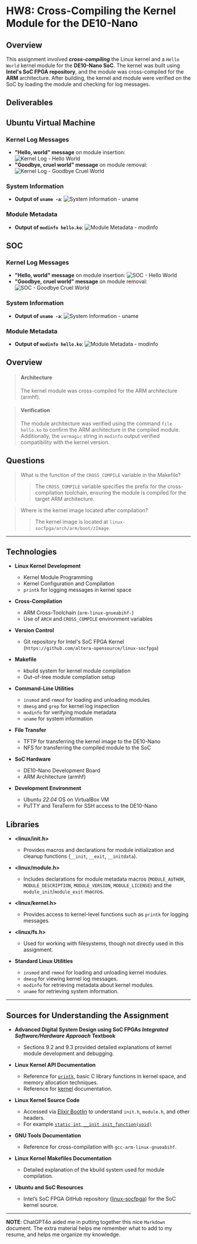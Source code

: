 # HW8: Cross-Compiling the Kernel Module for the DE10-Nano

## Overview
This assignment involved ___cross-compiling___ the Linux kernel and a `Hello World` kernel module for the __DE10-Nano SoC__. The kernel was built using __Intel's SoC FPGA repository__, and the module was cross-compiled for the __ARM__ architecture. After building, the kernel and module were verified on the SoC by loading the module and checking for log messages.

## Deliverables
## Ubuntu Virtual Machine
### Kernel Log Messages
- **"Hello, world" message** on module insertion:
  ![Kernel Log - Hello World](assets/hw-8/ubuntu-vm-hello-world.png)
- **"Goodbye, cruel world" message** on module removal:
  ![Kernel Log - Goodbye Cruel World](assets/hw-8/ubuntu-vm-goodbye.png)

### System Information
- **Output of `uname -a`**:
  ![System Information - uname](assets/hw-8/ubuntu-vm-uname.png)

### Module Metadata
- **Output of `modinfo hello.ko`**:
  ![Module Metadata - modinfo](assets/hw-8/ubuntu-vm-mod-info.png)

## SOC
### Kernel Log Messages
- **"Hello, world" message** on module insertion:
  ![SOC - Hello World](assets/hw-8/soc-hello-world.png)
- **"Goodbye, cruel world" message** on module removal:
  ![SOC - Goodbye Cruel World](assets/hw-8/soc-goodbye.png)

### System Information
- **Output of `uname -a`**:
  ![System Information - uname](assets/hw-8/soc-uname.png)

### Module Metadata
- **Output of `modinfo hello.ko`**:
  ![Module Metadata - modinfo](assets/hw-8/soc-mod-info.png)

## Overview

> #### Architecture
>The kernel module was cross-compiled for the ARM architecture (armhf).

> #### Verification
>The module architecture was verified using the command `file hello.ko` to confirm the ARM architecture in the compiled module. Additionally, the `vermagic` string in `modinfo` output verified compatibility with the kernel version.

## Questions
> What is the function of the `CROSS_COMPILE` variable in the Makefile?
>>The `CROSS_COMPILE` variable specifies the prefix for the cross-compilation toolchain, ensuring the module is compiled for the target ARM architecture.

> Where is the kernel image located after compilation?
>>The kernel image is located at `linux-socfpga/arch/arm/boot/zImage`.

---
## Technologies

- **Linux Kernel Development**
    - Kernel Module Programming
    - Kernel Configuration and Compilation
    - `printk` for logging messages in kernel space

- **Cross-Compilation**
    - ARM Cross-Toolchain (`arm-linux-gnueabihf-`)
    - Use of `ARCH` and `CROSS_COMPILE` environment variables

- **Version Control**
    - Git repository for Intel's SoC FPGA Kernel (`https://github.com/altera-opensource/linux-socfpga`)

- **Makefile**
    - kbuild system for kernel module compilation
    - Out-of-tree module compilation setup

- **Command-Line Utilities**
    - `insmod` and `rmmod` for loading and unloading modules
    - `dmesg` and `grep` for kernel log inspection
    - `modinfo` for verifying module metadata
    - `uname` for system information

- **File Transfer**
    - TFTP for transferring the kernel image to the DE10-Nano
    - NFS for transferring the compiled module to the SoC

- **SoC Hardware**
    - DE10-Nano Development Board
    - ARM Architecture (armhf)

- **Development Environment**
    - Ubuntu _22.04_ OS on VirtualBox VM
    - PuTTY and TeraTerm for SSH access to the DE10-Nano
## Libraries

- **<linux/init.h>**
    - Provides macros and declarations for module initialization and cleanup functions (`__init`, `__exit`, `__initdata`).

- **<linux/module.h>**
    - Includes declarations for module metadata macros (`MODULE_AUTHOR`, `MODULE_DESCRIPTION`, `MODULE_VERSION`, `MODULE_LICENSE`) and the `module_init`/`module_exit` macros.

- **<linux/kernel.h>**
    - Provides access to kernel-level functions such as `printk` for logging messages.

- **<linux/fs.h>**
    - Used for working with filesystems, though not directly used in this assignment.

- **Standard Linux Utilities**
    - `insmod` and `rmmod` for loading and unloading kernel modules.
    - `dmesg` for viewing kernel log messages.
    - `modinfo` for retrieving metadata about kernel modules.
    - `uname` for retrieving system information.

---

## Sources for Understanding the Assignment

- **Advanced Digital System Design using SoC FPGAs _Integrated Software/Hardware Approach_ Textbook**
    - Sections 9.2 and 9.3 provided detailed explanations of kernel module development and debugging.

- **Linux Kernel API Documentation**
    - Reference for [`printk`](https://www.kernel.org/doc/html/latest/core-api/printk-basics.html), basic C library functions in kernel space, and memory allocation techniques.
    - Reference for [kernel](https://www.kernel.org/doc/html/latest/core-api/kernel-api.html) documentation.

- **Linux Kernel Source Code**
    - Accessed via [Elixir Bootlin](https://elixir.bootlin.com/linux/v6.12.1/source) to understand `init.h`, `module.h`, and other headers.
    - For example [`static int __init init_function(void)`](https://elixir.bootlin.com/linux/v6.12.3/source/include/linux/init.h)

- **GNU Tools Documentation**
    - Reference for cross-compilation with `gcc-arm-linux-gnueabihf`.

- **Linux Kernel Makefiles Documentation**
    - Detailed explanation of the kbuild system used for module compilation.

- **Ubuntu and SoC Resources**
    - Intel’s SoC FPGA GitHub repository ([linux-socfpga](https://github.com/altera-opensource/linux-socfpga)) for the SoC kernel source.

---

__NOTE__: ChatGPT4o aided me in putting together this nice `Markdown` document. The extra material helps me remember what to add to my resume, and helps me organize my knowledge.